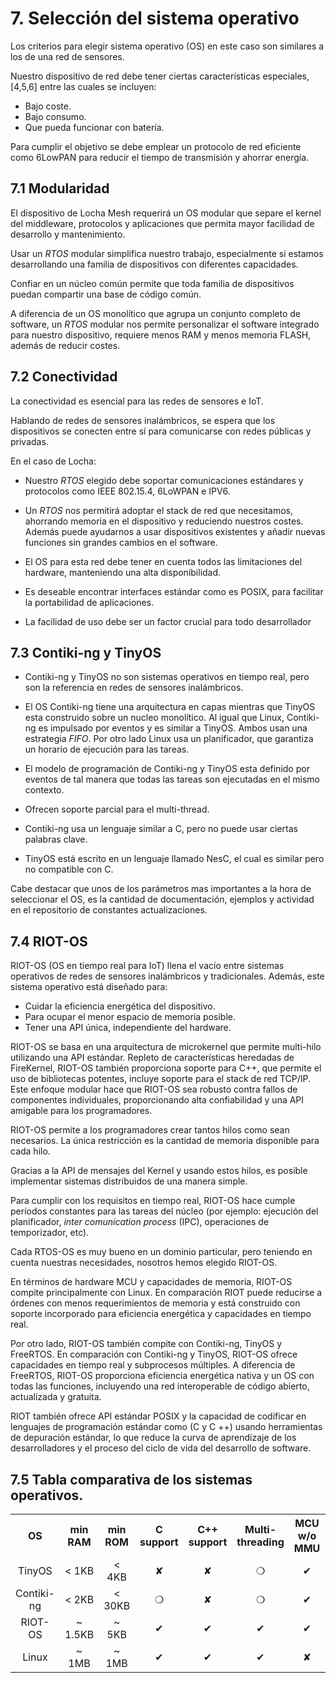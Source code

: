 
# 7. Selección del sistema operativo

Los criterios para elegir sistema operativo (OS) en este caso son similares a los de una red de sensores.

Nuestro dispositivo de red debe tener ciertas características especiales, [4,5,6]  entre las cuales se incluyen:
- Bajo coste.
- Bajo consumo.
- Que pueda funcionar con batería.

Para cumplir el objetivo se debe emplear un protocolo de red eficiente como 6LowPAN para reducir el tiempo de transmisión y ahorrar energía.


## 7.1 Modularidad

El dispositivo de Locha Mesh requerirá un OS modular que separe el kernel del middleware, protocolos y aplicaciones que permita mayor facilidad de desarrollo y mantenimiento.

Usar un _RTOS_ modular simplifica nuestro trabajo, especialmente si estamos desarrollando una familia de dispositivos con diferentes capacidades. 

Confiar en un núcleo común permite que toda familia de dispositivos puedan compartir una base de código común.

A diferencia de un OS monolítico que agrupa un conjunto completo de software, un _RTOS_ modular nos permite personalizar el software integrado para nuestro dispositivo, requiere menos RAM y menos memoria FLASH, además de reducir costes.


## 7.2 Conectividad

La conectividad es esencial para las redes de sensores e IoT.

Hablando de redes de sensores inalámbricos, se espera que los dispositivos se conecten entre sí para comunicarse con redes públicas y privadas. 

En el caso de Locha:

- Nuestro _RTOS_ elegido debe soportar comunicaciones estándares y protocolos como IEEE 802.15.4, 6LoWPAN e IPV6.

- Un _RTOS_ nos permitirá adoptar el stack de red que necesitamos, ahorrando memoria en el dispositivo y reduciendo nuestros costes. Además puede ayudarnos a usar  dispositivos existentes y añadir nuevas funciones sin grandes cambios en el software.

- El OS para esta red debe tener en cuenta todos las limitaciones del hardware, manteniendo una alta disponibilidad.

- Es deseable encontrar interfaces estándar como es POSIX, para facilitar la portabilidad de aplicaciones.

- La facilidad de uso debe ser un factor crucial para todo desarrollador

## 7.3 Contiki-ng y TinyOS

- Contiki-ng y TinyOS no son sistemas operativos en tiempo real, pero son la referencia en redes de sensores inalámbricos.

- El OS Contiki-ng tiene una arquitectura en capas mientras que TinyOS esta construido sobre un nucleo monolítico. Al igual que Linux, Contiki-ng es impulsado por eventos y es similar a TinyOS. Ambos usan una estrategia _FIFO_.
Por otro lado Linux usa un planificador, que garantiza un horario de ejecución para las tareas.

- El modelo de programación de Contiki-ng y TinyOS esta definido por eventos de tal manera que todas las tareas son ejecutadas en el mismo contexto.

- Ofrecen soporte parcial para el multi-thread.

- Contiki-ng usa un lenguaje similar a C, pero no puede usar ciertas palabras clave.

- TinyOS está escrito en un lenguaje llamado NesC, el cual es similar pero no compatible con C.
  
Cabe destacar que unos de los parámetros mas importantes a la hora de seleccionar el OS, es la cantidad de documentación, ejemplos y actividad en el repositorio de constantes actualizaciones.

## 7.4 RIOT-OS

RIOT-OS (OS en tiempo real para IoT) llena el vacío entre sistemas operativos de redes de sensores inalámbricos y tradicionales. Además, este sistema operativo está diseñado para: 
- Cuidar la eficiencia energética del dispositivo. 
- Para ocupar el menor espacio de memoria posible.
- Tener una API única, independiente del hardware.

RIOT-OS se basa en una arquitectura de microkernel que permite multi-hilo utilizando una API estándar. Repleto de características heredadas de FireKernel, RIOT-OS también proporciona soporte para C++, que permite el uso de bibliotecas potentes, incluye soporte para el stack de red TCP/IP. Este enfoque modular hace que RIOT-OS sea robusto contra fallos de  componentes individuales, proporcionando alta confiabilidad y una API amigable para los programadores.

RIOT-OS permite a los programadores crear tantos hilos como sean necesarios. La única restricción es la cantidad de memoria  disponible para cada hilo. 

Gracias a la API de mensajes del Kernel y usando estos hilos, es posible implementar sistemas distribuidos de una manera simple.

Para cumplir con los requisitos en tiempo real, RIOT-OS hace cumple períodos constantes para las tareas del núcleo (por ejemplo: ejecución del planificador, _inter comunication  process_ (IPC), operaciones de temporizador, etc).

Cada RTOS-OS es muy bueno en un dominio particular, pero teniendo en cuenta nuestras necesidades, nosotros hemos elegido RIOT-OS. 

En términos de hardware MCU y capacidades de memoria, RIOT-OS compite principalmente con Linux. En comparación RIOT puede reducirse a órdenes con menos requerimientos de memoria y está construido con soporte incorporado para 
eficiencia energética y capacidades en tiempo real. 

Por otro lado, RIOT-OS también compite
con Contiki-ng, TinyOS y FreeRTOS. En comparación con Contiki-ng y TinyOS, RIOT-OS ofrece capacidades en tiempo real y subprocesos múltiples. A diferencia de FreeRTOS, RIOT-OS proporciona eficiencia energética nativa y un OS con todas las funciones, incluyendo una red interoperable de código abierto, actualizada y gratuita.

RIOT también ofrece API estándar POSIX y la capacidad de codificar en lenguajes de programación estándar como (C y C ++) usando herramientas de depuración estándar, lo que reduce la curva de aprendizaje de los desarrolladores
y el proceso del ciclo de vida del desarrollo de software.


## 7.5 Tabla comparativa de los sistemas operativos.

<div>
<table style="width:100%;" >
 <tr align="center">
    <th>OS</th>
    <th>min RAM</th>
    <th>min ROM</th>
    <th>C support</th>
    <th>C++ support</th>
    <th>Multi-threading</th>
    <th>MCU w/o MMU</th>
    <th>Modularity</th>
    <th>Real-time</th>
 </tr>
  <tr align="center">
    <td>TinyOS</td>
    <td>< 1KB</td>
    <td>< 4KB</td>
    <td> &#10008 </td>
    <td> &#10008 </td>
    <td>&#10061</td>
    <td>&#10004</td>
    <td>&#10008</td>
    <td>&#10008</td>
 </tr>
 <tr align="center">
    <td>Contiki-ng</td>
    <td>< 2KB</td>
    <td>< 30KB</td>
    <td> &#10061 </td>
    <td> &#10008 </td>
    <td>&#10061</td>
    <td>&#10004</td>
    <td>&#10061</td>
    <td>&#10061</td>
 </tr>
 <tr align="center">
    <td>RIOT-OS</td>
    <td>~ 1.5KB</td>
    <td>~ 5KB</td>
    <td> &#10004 </td>
    <td> &#10004 </td>
    <td>&#10004</td>
    <td>&#10004</td>
    <td>&#10004</td>
    <td>&#10004</td>
 </tr>
 <tr align="center">
    <td>Linux</td>
    <td>~ 1MB</td>
    <td>~ 1MB</td>
    <td> &#10004 </td>
    <td> &#10004 </td>
    <td>&#10004</td>
    <td>&#10008</td>
    <td>&#10061</td>
    <td>&#10061</td>
 </tr>
</table>
</div>
